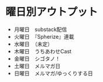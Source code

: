 # 曜日別アウトプット

* 月曜日　substack配信
* 火曜日　『Spherize』連載
* 水曜日　（未定）
* 木曜日　うちあわせCast
* 金曜日　シゴタノ！
* 土曜日　メルマガ日
* 日曜日　メルマガ/ゆっくりする日